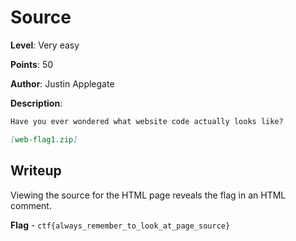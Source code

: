 # Source
**Level**: Very easy

**Points**: 50

**Author**: Justin Applegate

**Description**:
```markdown
Have you ever wondered what website code actually looks like?

[web-flag1.zip]
```

## Writeup
Viewing the source for the HTML page reveals the flag in an HTML comment.

**Flag** -  `ctf{always_remember_to_look_at_page_source}`